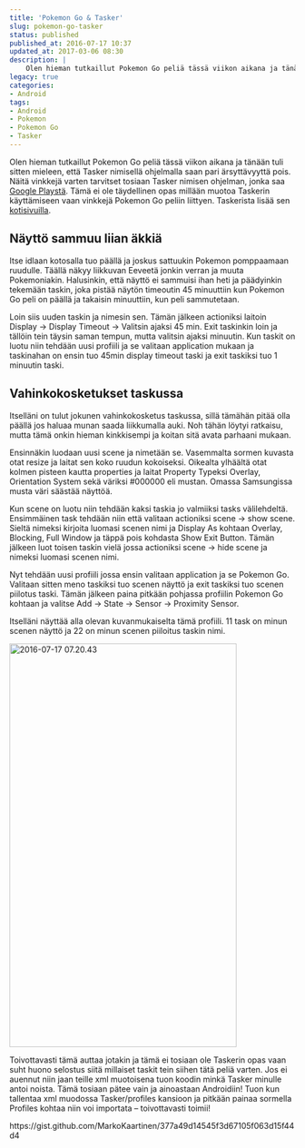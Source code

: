 ```yaml
---
title: 'Pokemon Go & Tasker'
slug: pokemon-go-tasker
status: published
published_at: 2016-07-17 10:37
updated_at: 2017-03-06 08:30
description: |
    Olen hieman tutkaillut Pokemon Go peliä tässä viikon aikana ja tänään tuli sitten mieleen, että Tasker nimisellä ohjelmalla saan pari ärsyttävyyttä pois.
legacy: true
categories:
- Android
tags:
- Android
- Pokemon
- Pokemon Go
- Tasker
---
```


<p>Olen hieman tutkaillut Pokemon Go peliä tässä viikon aikana ja tänään tuli sitten mieleen, että Tasker nimisellä ohjelmalla saan pari ärsyttävyyttä pois. Näitä vinkkejä varten tarvitset tosiaan Tasker nimisen ohjelman, jonka saa <a href="https://play.google.com/store/apps/details?id=net.dinglisch.android.taskerm&amp;hl=fi" target="_blank">Google Playstä</a>. Tämä ei ole täydellinen opas millään muotoa Taskerin käyttämiseen vaan vinkkejä Pokemon Go peliin liittyen. Taskerista lisää sen <a href="http://tasker.dinglisch.net/" target="_blank">kotisivuilla</a>.</p>
<h2>Näyttö sammuu liian äkkiä</h2>
<p>Itse idlaan kotosalla tuo päällä ja joskus sattuukin Pokemon pomppaamaan ruudulle. Täällä näkyy liikkuvan Eeveetä jonkin verran ja muuta Pokemoniakin. Halusinkin, että näyttö ei sammuisi ihan heti ja päädyinkin tekemään taskin, joka pistää näytön timeoutin 45 minuuttiin kun Pokemon Go peli on päällä ja takaisin minuuttiin, kun peli sammutetaan.</p>
<p>Loin siis uuden taskin ja nimesin sen. Tämän jälkeen actioniksi laitoin Display -&gt; Display Timeout -&gt; Valitsin ajaksi 45 min. Exit taskinkin loin ja tällöin tein täysin saman tempun, mutta valitsin ajaksi minuutin. Kun taskit on luotu niin tehdään uusi profiili ja se valitaan application mukaan ja taskinahan on ensin tuo 45min display timeout taski ja exit taskiksi tuo 1 minuutin taski.</p>
<h2>Vahinkokosketukset taskussa</h2>
<p>Itselläni on tulut jokunen vahinkokosketus taskussa, sillä tämähän pitää olla päällä jos haluaa munan saada liikkumalla auki. Noh tähän löytyi ratkaisu, mutta tämä onkin hieman kinkkisempi ja koitan sitä avata parhaani mukaan.</p>
<p>Ensinnäkin luodaan uusi scene ja nimetään se. Vasemmalta sormen kuvasta otat resize ja laitat sen koko ruudun kokoiseksi. Oikealta ylhäältä otat kolmen pisteen kautta properties ja laitat Property Typeksi Overlay, Orientation System sekä väriksi #000000 eli mustan. Omassa Samsungissa musta väri säästää näyttöä.</p>
<p>Kun scene on luotu niin tehdään kaksi taskia jo valmiiksi tasks välilehdeltä. Ensimmäinen task tehdään niin että valitaan actioniksi scene -&gt; show scene. Sieltä nimeksi kirjoita luomasi scenen nimi ja Display As kohtaan Overlay, Blocking, Full Window ja täppä pois kohdasta Show Exit Button. Tämän jälkeen luot toisen taskin vielä jossa actioniksi scene -&gt; hide scene ja nimeksi luomasi scenen nimi.</p>
<p>Nyt tehdään uusi profiili jossa ensin valitaan application ja se Pokemon Go. Valitaan sitten meno taskiksi tuo scenen näyttö ja exit taskiksi tuo scenen piilotus taski. Tämän jälkeen paina pitkään pohjassa profiilin Pokemon Go kohtaan ja valitse Add -&gt; State -&gt; Sensor -&gt; Proximity Sensor.</p>
<p>Itselläni näyttää alla olevan kuvanmukaiselta tämä profiili. 11 task on minun scenen näyttö ja 22 on minun scenen piiloitus taskin nimi.</p>
<p><a href="https://cdn.markokaartinen.net/uploads/2016/07/2016-07-17-07.20.43.png"><img loading="lazy" decoding="async" class="alignnone wp-image-6358" src="https://cdn.markokaartinen.net/uploads/2016/07/2016-07-17-07.20.43-1000x1778.png" alt="2016-07-17 07.20.43" width="400" height="711" srcset="https://cdn.markokaartinen.net/uploads/2016/07/2016-07-17-07.20.43-1000x1778.png 1000w, https://cdn.markokaartinen.net/uploads/2016/07/2016-07-17-07.20.43-600x1067.png 600w, https://cdn.markokaartinen.net/uploads/2016/07/2016-07-17-07.20.43-1050x1867.png 1050w, https://cdn.markokaartinen.net/uploads/2016/07/2016-07-17-07.20.43.png 1440w" sizes="(max-width: 400px) 100vw, 400px" /></a></p>
<p>Toivottavasti tämä auttaa jotakin ja tämä ei tosiaan ole Taskerin opas vaan suht huono selostus siitä millaiset taskit tein siihen tätä peliä varten. Jos ei auennut niin jaan teille xml muotoisena tuon koodin minkä Tasker minulle antoi noista. Tämä tosiaan pätee vain ja ainoastaan Androidiin! Tuon kun tallentaa xml muodossa Tasker/profiles kansioon ja pitkään painaa sormella Profiles kohtaa niin voi importata &#8211; toivottavasti toimii!</p>
<p>https://gist.github.com/MarkoKaartinen/377a49d14545f3d67105f063d15f44d4</p>